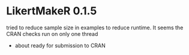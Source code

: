 # LikertMakeR 0.1.5

tried to reduce sample size in examples to reduce runtime. It seems the CRAN checks run on only one thread

* about ready for submission to CRAN


